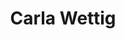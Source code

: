 ---
title: "Carla Wettig"
presenter_id: carla_wettig
layout: member_all_presentations
permalink: /member_full_publications/:presenter_id/
---